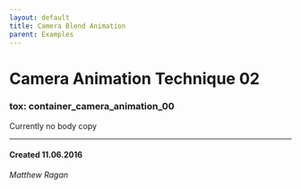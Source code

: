 ```yaml
---
layout: default
title: Camera Blend Animation
parent: Examples
---
```


# Camera Animation Technique 02
### tox: container_camera_animation_00

Currently no body copy

---
#### Created 11.06.2016
*Matthew Ragan*